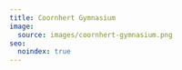 ```yaml
---
title: Coornhert Gymnasium
image:
  source: images/coornhert-gymnasium.png
seo:
  noindex: true
---
```

